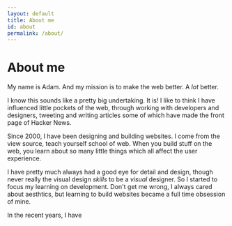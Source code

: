 ```yaml
---
layout: default
title: About me
id: about
permalink: /about/
---
```


# About me

My name is Adam. And my mission is to make the web better. A *lot* better.

I know this sounds like a pretty big undertaking. It is! I like to think I have influenced little pockets of the web, through working with developers and designers, tweeting and writing articles some of which have made the front page of Hacker News.

Since 2000, I have been designing and building websites. I come from the view source, teach yourself school of web. When you build stuff on the web, you learn about so many little things which all affect the user experience.

I have pretty much always had a good eye for detail and design, though never really the visual design *skills* to be a *visual* designer. So I started to focus my learning on development. Don't get me wrong, I always cared about aesthtics, but learning to build websites became a full time obsession of mine.

In the recent years, I have